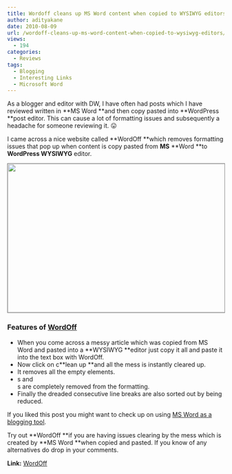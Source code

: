 ```yaml
---
title: Wordoff cleans up MS Word content when copied to WYSIWYG editors
author: adityakane
date: 2010-08-09
url: /wordoff-cleans-up-ms-word-content-when-copied-to-wysiwyg-editors/
views:
  - 194
categories:
  - Reviews
tags:
  - Blogging
  - Interesting Links
  - Microsoft Word
---
```

As a blogger and editor with DW, I have often had posts which I have reviewed written in **MS Word **and then copy pasted into **WordPress **post editor. This can cause a lot of formatting issues and subsequently a headache for someone reviewing it. 😛

I came across a nice website called **WordOff **which removes formatting issues that pop up when content is copy pasted from **MS** **Word **to **WordPress WYSIWYG** editor.

<a rel="attachment wp-att-29188" href="http://devilsworkshop.org/wordoff-cleans-up-ms-word-content-when-copied-to-wysiwyg-editors/wordoff_remove_word_formatting/"><img class="alignnone size-full wp-image-29188" style="border: 1px solid grey;" title="wordoff_remove_word_formatting" src="http://cdn.devilsworkshop.org/files/2010/08/wordoff_remove_word_formatting.png" alt="" width="550" height="345" /></a>

### Features of <a href="http://wordoff.org/" onclick="_gaq.push(['_trackEvent', 'outbound-article', 'http://wordoff.org/', 'WordOff']);" >WordOff</a>

  * When you come across a messy article which was copied from MS Word and pasted into a **WYSIWYG **editor just copy it all and paste it into the text box with WordOff.
  * Now click on c**lean up **and all the mess is instantly cleared up.
  * It removes all the empty elements.
  * <span>s and <div>s are completely removed from the formatting.
  * Finally the dreaded consecutive line breaks are also sorted out by being reduced.

If you liked this post you might want to check up on using [MS Word as a blogging tool][1].

Try out **WordOff **if you are having issues clearing by the mess which is created by **MS Word **when copied and pasted. If you know of any alternatives do drop in your comments.

**Link:** <a href="http://wordoff.org" onclick="_gaq.push(['_trackEvent', 'outbound-article', 'http://wordoff.org', 'WordOff']);" >WordOff</a>

 [1]: http://devilsworkshop.org/use-microsoft-word-2007-as-a-blogging-tool/
